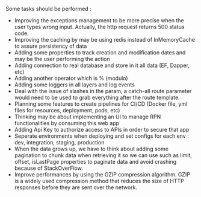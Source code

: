 Some tasks should be performed :
- Improving the exceptions management to be more precise when the user types wrong input. Actually, the http request returns 500 status code.
- Improving the caching by may be using redis instead of InMemoryCache to assure persistency of data
- Adding some properties to track creation and modification dates and may be the user performing the action
- Adding connection to real database and store in it all data (EF, Dapper, etc)
- Adding another operator which is % (modulo)
- Adding some loggers in all layers and log events
- Deal with the issue of slashes in the param, a catch-all route parameter would need to be used to grab everything after the route template.
- Planning some features to create pipelines for CI/CD (Docker file, yml files for resources, deployment, pods, etc)
- Thinking may be about implementing an UI to manage RPN functionalities by consuming this web app
- Adding Api Key to authorize access to APIs in order to secure that app
- Seperate environments when deploying and set configs for each env : dev, integration, staging, production
- When the data grows up, we have to think about adding some pagination to chunk data when retrieving it so we can use such as limit, offset, isLastPage properties to paginate data and avoid crashing because of StackOverFlow.
- Improve performances by using the GZIP compression algorithm. GZIP is a widely used compression method that reduces the size of HTTP responses before they are sent over the network.